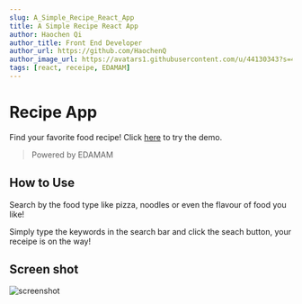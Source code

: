 ```yaml
---
slug: A_Simple_Recipe_React_App
title: A Simple Recipe React App
author: Haochen Qi
author_title: Front End Developer
author_url: https://github.com/HaochenQ
author_image_url: https://avatars1.githubusercontent.com/u/44130343?s=400&u=a5a4729addf5c5b972d1d6220546273ff6e00eb4&v=4
tags: [react, receipe, EDAMAM]
---
```


# Recipe App

Find your favorite food recipe! Click [here](https://recipe-app.haochenq.vercel.app/) to try the demo.

> Powered by EDAMAM

<!--truncate-->

## How to Use

Search by the food type like pizza, noodles or even the flavour of food you like!<br/>

Simply type the keywords in the search bar and click the seach button, your receipe is on the way!

## Screen shot

![screenshot](https://github.com/HaochenQ/Haochen-Blog/blob/main/static/files/Recipe-hub.png)
